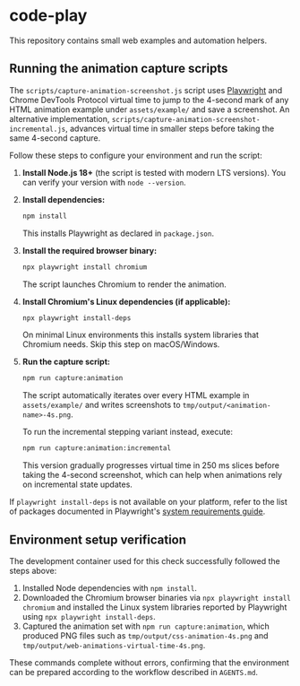# code-play

This repository contains small web examples and automation helpers.

## Running the animation capture scripts

The `scripts/capture-animation-screenshot.js` script uses [Playwright](https://playwright.dev/) and Chrome DevTools Protocol virtual time to jump to the 4-second mark of any HTML animation example under `assets/example/` and save a screenshot. An alternative implementation, `scripts/capture-animation-screenshot-incremental.js`, advances virtual time in smaller steps before taking the same 4-second capture.

Follow these steps to configure your environment and run the script:

1. **Install Node.js 18+** (the script is tested with modern LTS versions). You can verify your version with `node --version`.
2. **Install dependencies:**
   ```bash
   npm install
   ```
   This installs Playwright as declared in `package.json`.
3. **Install the required browser binary:**
   ```bash
   npx playwright install chromium
   ```
   The script launches Chromium to render the animation.
4. **Install Chromium's Linux dependencies (if applicable):**
   ```bash
   npx playwright install-deps
   ```
   On minimal Linux environments this installs system libraries that Chromium needs. Skip this step on macOS/Windows.
5. **Run the capture script:**
   ```bash
   npm run capture:animation
   ```
   The script automatically iterates over every HTML example in `assets/example/` and writes screenshots to `tmp/output/<animation-name>-4s.png`.

   To run the incremental stepping variant instead, execute:

   ```bash
   npm run capture:animation:incremental
   ```
   This version gradually progresses virtual time in 250 ms slices before taking the 4-second screenshot, which can help when animations rely on incremental state updates.

If `playwright install-deps` is not available on your platform, refer to the list of packages documented in Playwright's [system requirements guide](https://playwright.dev/docs/intro#system-requirements).

## Environment setup verification

The development container used for this check successfully followed the steps above:

1. Installed Node dependencies with `npm install`.
2. Downloaded the Chromium browser binaries via `npx playwright install chromium` and installed the Linux system libraries reported by Playwright using `npx playwright install-deps`.
3. Captured the animation set with `npm run capture:animation`, which produced PNG files such as `tmp/output/css-animation-4s.png` and `tmp/output/web-animations-virtual-time-4s.png`.

These commands complete without errors, confirming that the environment can be prepared according to the workflow described in `AGENTS.md`.
